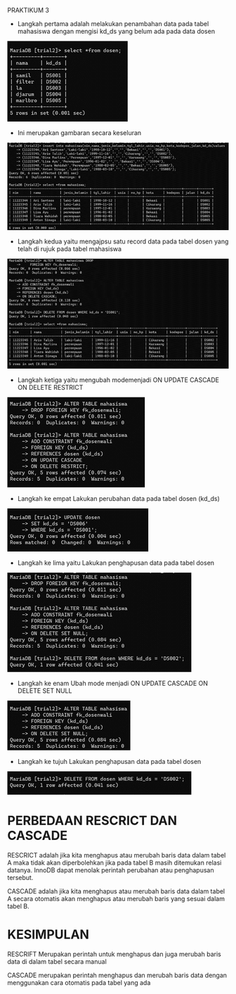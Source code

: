 PRAKTIKUM 3

- Langkah pertama adalah melakukan penambahan data pada tabel mahasiswa dengan mengisi kd_ds yang belum ada pada data dosen 

![gambar1](gambar/ini1.png)


- Ini merupakan gambaran secara keseluran

![gambar1](gambar/ini2.png)

- Langkah kedua yaitu mengajpsu satu record data pada tabel dosen yang telah di rujuk pada tabel mahasiswa

![gambar1](gambar/ini3.png)

- Langkah ketiga yaitu mengubah modemenjadi ON UPDATE CASCADE ON DELETE RESTRICT

![gambar1](gambar/ini4.png)

- Langkah ke empat Lakukan perubahan data pada tabel dosen (kd_ds)

![gambar1](gambar/ini5.png)

- Langkah ke lima yaitu Lakukan penghapusan data pada tabel dosen

![gambar1](gambar/ini6.png)

- Langkah ke enam Ubah mode menjadi ON UPDATE CASCADE ON DELETE SET NULL 

![gambar1](gambar/ini7.png)

- Langkah ke tujuh Lakukan penghapusan data pada tabel dosen

![gambar1](gambar/ini8.png)



# PERBEDAAN RESCRICT DAN CASCADE

RESCRICT adalah jika kita menghapus atau merubah baris data dalam tabel A maka tidak akan diperbolehkan jika pada tabel B masih ditemukan relasi datanya. InnoDB dapat menolak perintah perubahan atau penghapusan tersebut.

CASCADE adalah jika kita menghapus atau merubah baris data dalam tabel A secara otomatis akan menghapus atau merubah baris yang sesuai dalam tabel B.

# KESIMPULAN 

RESCRIFT Merupakan perintah untuk menghapus dan juga merubah baris data di dalam tabel secara manual 

CASCADE merupakan perintah menghapus dan merubah baris data dengan menggunakan cara otomatis pada tabel yang ada
